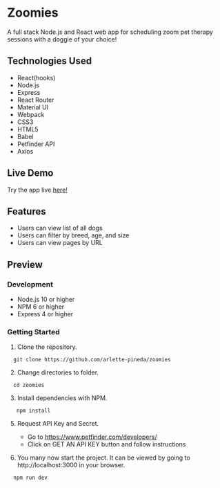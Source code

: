 # Zoomies
A full stack Node.js and React web app for scheduling zoom pet therapy sessions with a doggie of your choice!

## Technologies Used
- React(hooks)
- Node.js
- Express
- React Router
- Material UI
- Webpack
- CSS3
- HTML5
- Babel
- Petfinder API
- Axios

## Live Demo
Try the app live [here!](https://zoomies-pet-therapy.arlettepineda.com/)

## Features
- Users can view list of all dogs
- Users can filter by breed, age, and size
- Users can view pages by URL

## Preview


### Development
- Node.js 10 or higher
- NPM 6 or higher
- Express 4 or higher

### Getting Started

1. Clone the repository.
  ```
    git clone https://github.com/arlette-pineda/zoomies
  ```
2. Change directories to folder.
  ```
    cd zoomies
  ```
3. Install dependencies with NPM.
  ```
     npm install
  ```
5. Request API Key and Secret.
    * Go to https://www.petfinder.com/developers/
    * Click on GET AN API KEY button and follow instructions

6. You many now start the project. It can be viewed by going to http://localhost:3000 in your browser. 
  ```javascript
    npm run dev 
  ```

